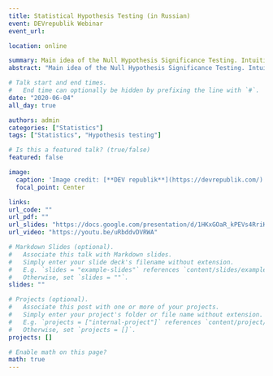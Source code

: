 ```yaml
---
title: Statistical Hypothesis Testing (in Russian)
event: DEVrepublik Webinar
event_url: 

location: online

summary: Main idea of the Null Hypothesis Significance Testing. Intuition behind the p-value. How to perform t-tests, ANOVA, Binomial Test and Chi-squared Test.
abstract: "Main idea of the Null Hypothesis Significance Testing. Intuition of the p-value. How to perform t-tests, ANOVA, Binomial Test and Chi-squared Test."

# Talk start and end times.
#   End time can optionally be hidden by prefixing the line with `#`.
date: "2020-06-04"
all_day: true

authors: admin
categories: ["Statistics"]
tags: ["Statistics", "Hypothesis testing"]

# Is this a featured talk? (true/false)
featured: false

image:
  caption: 'Image credit: [**DEV republik**](https://devrepublik.com/)'
  focal_point: Center

links:
url_code: ""
url_pdf: ""
url_slides: "https://docs.google.com/presentation/d/1HKxGOaR_kPEVs4RriKFiDsme3nmyRD4EaggYeM9PnLg/edit?usp=sharing"
url_video: "https://youtu.be/uRbddvDVRWA"

# Markdown Slides (optional).
#   Associate this talk with Markdown slides.
#   Simply enter your slide deck's filename without extension.
#   E.g. `slides = "example-slides"` references `content/slides/example-slides.md`.
#   Otherwise, set `slides = ""`.
slides: ""

# Projects (optional).
#   Associate this post with one or more of your projects.
#   Simply enter your project's folder or file name without extension.
#   E.g. `projects = ["internal-project"]` references `content/project/deep-learning/index.md`.
#   Otherwise, set `projects = []`.
projects: []

# Enable math on this page?
math: true
---
```


